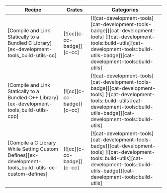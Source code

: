 | Recipe | Crates | Categories |
|--------|--------|------------|
| [Compile and Link Statically to a Bundled C Library][ex-development-tools_build-utils-cc] | [![cc][c-cc-badge]][c-cc] | [![cat-development-tools][cat-development-tools-badge]][cat-development-tools] [![cat-development-tools::build-utils][cat-development-tools::build-utils-badge]][cat-development-tools::build-utils] |
| [Compile and Link Statically to a Bundled C++ Library][ex-development-tools_build-utils-cpp] | [![cc][c-cc-badge]][c-cc] | [![cat-development-tools][cat-development-tools-badge]][cat-development-tools] [![cat-development-tools::build-utils][cat-development-tools::build-utils-badge]][cat-development-tools::build-utils] |
| [Compile a C Library While Setting Custom Defines][ex-development-tools_build-utils-cc-custom-defines] | [![cc][c-cc-badge]][c-cc] | [![cat-development-tools][cat-development-tools-badge]][cat-development-tools] [![cat-development-tools::build-utils][cat-development-tools::build-utils-badge]][cat-development-tools::build-utils] |

